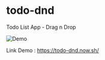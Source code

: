 # todo-dnd
Todo List App - Drag n Drop

![Demo](https://miro.medium.com/max/1400/1*S3rKVbge96jDdNdTp7_56w.gif)

Link Demo : https://todo-dnd.now.sh/
